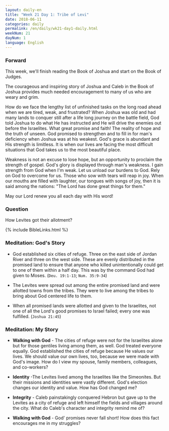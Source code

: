 ```yaml
---
layout: daily-en
title: "Week 21 Day 1: Tribe of Levi"
date: 2018-06-11
categories: daily
permalink: /en/daily/wk21-day1-daily.html
weekNum: 21
dayNum: 1
language: English
---
```


### Forward     
This week, we'll finish reading the Book of Joshua and start on the Book of Judges.

The courageous and inspiring story of Joshua and Caleb in the Book of Joshua provides much needed encouragement to many of us who are weary and grim.

How do we face the lengthy list of unfinished tasks on the long road ahead when we are tired, weak, and frustrated? When Joshua was old and had many lands to conquer still after a life long journey on the battle field, God told Joshua to do what He has instructed and He will drive the enemies out before the Israelites. What great promise and faith! The reality of hope and the truth of unseen. God promised to strengthen and to fill in for man's deficiency when Joshua was at his weakest. God's grace is abundant and His strength is limitless. It is when our lives are facing the most difficult situations that God takes us to the most beautiful place. 

Weakness is not an excuse to lose hope, but an opportunity to proclaim the strength of gospel. God's glory is displayed through man's weakness. I gain strength from God when I'm weak. Let us unload our burdens to God. Rely on God to overcome for us. Those who sow with tears will reap in joy. When our mouths are filled with laughter, our tongues with songs of joy, then it is said among the nations: "The Lord has done great things for them."

May our Lord renew you all each day with His word!

### Question     
How Levites got their allotment?

{% include BibleLinks.html %} 

### Meditation: God's Story   
+ God established six cities of refuge. Three on the east side of Jordan River and three on the west side. These are evenly distributed in the promised land to ensure that anyone who killed unintentionally could get to one of them within a half day. This was by the command God had given to Moses. (`Deu. 19:1-13`; `Num. 35:9-34`) 

+ The Levites were spread out among the entire promised land and were allotted towns from the tribes. They were to live among the tribes to bring about God centered life to them. 

+ When all promised lands were allotted and given to the Israelites, not one of all the Lord's good promises to Israel failed; every one was fulfilled. (`Joshua 21:45`) 

### Meditation: My Story   
+ **Walking with God** - The cities of refuge were not for the Israelites alone but for those gentiles living among them, as well. God treated everyone equally. God established the cities of refuge because He values our lives. We should value our own lives, too, because we were made with God's image. How do I view my spouse, family members, colleagues, and co-workers? 

+ **Identity** -The Levites lived among the Israelites like the Simeonites. But their missions and identities were vastly different. God's election changes our identity and value. How has God changed me? 

+ **Integrity** - Caleb painstakingly conquered Hebron but gave up to the Levites as a city of refuge and left himself the fields and villages around the city. What do Caleb's character and integrity remind me of? 

+ **Walking with God** - God' promises never fall short! How does this fact encourages me in my struggles? 
